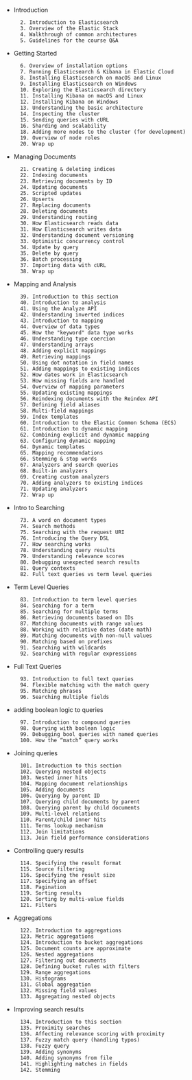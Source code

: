 - Introduction 

        2. Introduction to Elasticsearch
        3. Overview of the Elastic Stack
        4. Walkthrough of common architectures
        5. Guidelines for the course Q&A

- Getting Started 

        6. Overview of installation options
        7. Running Elasticsearch & Kibana in Elastic Cloud
        8. Installing Elasticsearch on macOS and Linux
        9. Installing Elasticsearch on Windows
        10. Exploring the Elasticsearch directory
        11. Installing Kibana on macOS and Linux
        12. Installing Kibana on Windows
        13. Understanding the basic architecture
        14. Inspecting the cluster
        15. Sending queries with cURL
        16. Sharding and scalability
        18. Adding more nodes to the cluster (for development)
        19. Overview of node roles
        20. Wrap up

- Managing Documents

        21. Creating & deleting indices
        22. Indexing documents
        23. Retrieving documents by ID
        24. Updating documents
        25. Scripted updates
        26. Upserts
        27. Replacing documents
        28. Deleting documents
        29. Understanding routing
        30. How Elasticsearch reads data
        31. How Elasticsearch writes data
        32. Understanding document versioning
        33. Optimistic concurrency control
        34. Update by query
        35. Delete by query
        36. Batch processing
        37. Importing data with cURL
        38. Wrap up

- Mapping and Analysis

        39. Introduction to this section
        40. Introduction to analysis
        41. Using the Analyze API
        42. Understanding inverted indices
        43. Introduction to mapping
        44. Overview of data types
        45. How the "keyword" data type works
        46. Understanding type coercion
        47. Understanding arrays
        48. Adding explicit mappings
        49. Retrieving mappings
        50. Using dot notation in field names
        51. Adding mappings to existing indices
        52. How dates work in Elasticsearch
        53. How missing fields are handled
        54. Overview of mapping parameters
        55. Updating existing mappings
        56. Reindexing documents with the Reindex API
        57. Defining field aliases
        58. Multi-field mappings
        59. Index templates
        60. Introduction to the Elastic Common Schema (ECS)
        61. Introduction to dynamic mapping
        62. Combining explicit and dynamic mapping
        63. Configuring dynamic mapping
        64. Dynamic templates
        65. Mapping recommendations
        66. Stemming & stop words
        67. Analyzers and search queries
        68. Built-in analyzers
        69. Creating custom analyzers
        70. Adding analyzers to existing indices
        71. Updating analyzers
        72. Wrap up

- Intro to Searching 

        73. A word on document types
        74. Search methods
        75. Searching with the request URI
        76. Introducing the Query DSL
        77. How searching works
        78. Understanding query results
        79. Understanding relevance scores
        80. Debugging unexpected search results
        81. Query contexts
        82. Full text queries vs term level queries

- Term Level Queries 

        83. Introduction to term level queries
        84. Searching for a term
        85. Searching for multiple terms
        86. Retrieving documents based on IDs
        87. Matching documents with range values
        88. Working with relative dates (date math)
        89. Matching documents with non-null values
        90. Matching based on prefixes
        91. Searching with wildcards
        92. Searching with regular expressions

- Full Text Queries 

        93. Introduction to full text queries
        94. Flexible matching with the match query
        95. Matching phrases
        96. Searching multiple fields


- adding boolean logic to queries

        97. Introduction to compound queries
        98. Querying with boolean logic
        99. Debugging bool queries with named queries
        100. How the “match” query works

- Joining queries

        101. Introduction to this section
        102. Querying nested objects
        103. Nested inner hits
        104. Mapping document relationships
        105. Adding documents
        106. Querying by parent ID
        107. Querying child documents by parent
        108. Querying parent by child documents
        109. Multi-level relations
        110. Parent/child inner hits
        111. Terms lookup mechanism
        112. Join limitations
        113. Join field performance considerations

- Controlling  query results

        114. Specifying the result format
        115. Source filtering
        116. Specifying the result size
        117. Specifying an offset
        118. Pagination
        119. Sorting results
        120. Sorting by multi-value fields
        121. Filters

- Aggregations

        122. Introduction to aggregations
        123. Metric aggregations
        124. Introduction to bucket aggregations
        125. Document counts are approximate
        126. Nested aggregations
        127. Filtering out documents
        128. Defining bucket rules with filters
        129. Range aggregations
        130. Histograms
        131. Global aggregation
        132. Missing field values
        133. Aggregating nested objects

- Improving search results 

        134. Introduction to this section
        135. Proximity searches
        136. Affecting relevance scoring with proximity
        137. Fuzzy match query (handling typos)
        138. Fuzzy query
        139. Adding synonyms
        140. Adding synonyms from file
        141. Highlighting matches in fields
        142. Stemming

